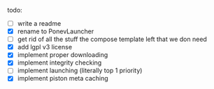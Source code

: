 todo: 
- [ ] write a readme
- [x] rename to PonevLauncher
- [ ] get rid of all the stuff the compose template left that we don need
- [x] add lgpl v3 license
- [x] implement proper downloading
- [x] implement integrity checking
- [ ] implement launching (literally top 1 priority)
- [x] implement piston meta caching
